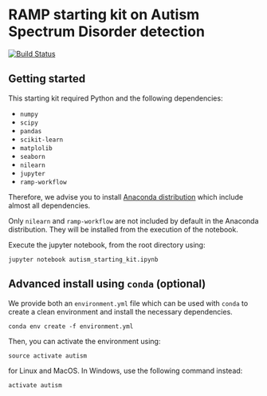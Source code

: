 # RAMP starting kit on Autism Spectrum Disorder detection

[![Build Status](https://travis-ci.org/ramp-kits/autism.svg?branch=master)](https://travis-ci.org/ramp-kits/autism)

## Getting started

This starting kit required Python and the following dependencies:

* `numpy`
* `scipy`
* `pandas`
* `scikit-learn`
* `matplolib`
* `seaborn`
* `nilearn`
* `jupyter`
* `ramp-workflow`

Therefore, we advise you to install [Anaconda
distribution](https://www.anaconda.com/download/) which include almost all
dependencies.

Only `nilearn` and `ramp-workflow` are not included by default in the Anaconda
distribution. They will be installed from the execution of the notebook.

Execute the jupyter notebook, from the root directory using:

```
jupyter notebook autism_starting_kit.ipynb
```


## Advanced install using `conda` (optional)

We provide both an `environment.yml` file which can be used with `conda` to
create a clean environment and install the necessary dependencies.

```
conda env create -f environment.yml
```

Then, you can activate the environment using:

```
source activate autism
```

for Linux and MacOS. In Windows, use the following command instead:

```
activate autism
```

